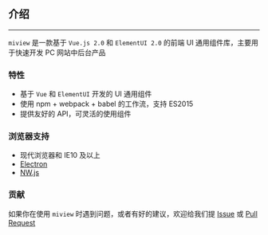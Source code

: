## 介绍

----

`miview` 是一款基于 `Vue.js 2.0` 和 `ElementUI 2.0` 的前端 UI 通用组件库，主要用于快速开发 PC 网站中后台产品

### 特性

- 基于 `Vue` 和 `ElementUI` 开发的 UI 通用组件
- 使用 npm + webpack + babel 的工作流，支持 ES2015
- 提供友好的 API，可灵活的使用组件

### 浏览器支持

- 现代浏览器和 IE10 及以上
- [Electron](http://electron.atom.io/)
- [NW.js](http://nwjs.io)


### 贡献

如果你在使用 `miview` 时遇到问题，或者有好的建议，欢迎给我们提 [Issue](https://github.com/ly2011/miview/issues) 或 [Pull Request](https://github.com/ly2011/miview/pulls)